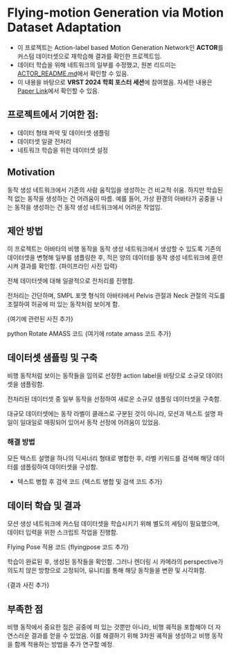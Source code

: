 # **Flying-motion Generation via Motion Dataset Adaptation**

- 이 프로젝트는 Action-label based Motion Generation Network인 **ACTOR**를 커스텀 데이터셋으로 재학습해 결과를 확인한 프로젝트임.
- 데이터 학습을 위해 네트워크의 일부를 수정했고, 원본 리드미는 [ACTOR_README.md](https://github.com/JuicyJeong/ACTOR_jw/ACTOR_README.md)에서 확인할 수 있음.
- 이 내용을 바탕으로 **VRST 2024 학회 포스터 세션**에 참여했음. 자세한 내용은 [Paper Link](https://dl.acm.org/doi/10.1145/3641825.3689507)에서 확인할 수 있음.

## 프로젝트에서 기여한 점:

- 데이터 형태 파악 및 데이터셋 샘플링
- 데이터셋 일괄 전처리
- 네트워크 학습을 위한 데이터셋 설정

## Motivation

동작 생성 네트워크에서 기존의 사람 움직임을 생성하는 건 비교적 쉬움. 하지만 학습된 적 없는 동작을 생성하는 건 어려움이 따름. 예를 들어, 가상 환경의 아바타가 공중을 나는 동작을 생성하는 건 동작 생성 네트워크에서 어려운 작업임.

## 제안 방법

이 프로젝트는 아바타의 비행 동작을 동작 생성 네트워크에서 생성할 수 있도록 기존의 데이터셋을 변형해 일부를 샘플링한 후, 적은 양의 데이터를 동작 생성 네트워크에 훈련시켜 결과를 확인함.
{파이프라인 사진 입력}

전체 데이터셋에 대해 일괄적으로 전처리를 진행함.

전처리는 간단하며, SMPL 포맷 형식의 아바타에서 Pelvis 관절과 Neck 관절의 각도를 조절하여 허공에 떠 있는 동작처럼 보이게 함.

{여기에 관련된 사진 추가}

python
Rotate AMASS 코드
{여기에 rotate amass 코드 추가}

## 데이터셋 샘플링 및 구축
비행 동작처럼 보이는 동작들을 임의로 선정한 action label을 바탕으로 소규모 데이터셋을 샘플링함.

전처리된 데이터셋 중 일부 동작을 선정하여 새로운 소규모 샘플링 데이터셋을 구축함.

대규모 데이터셋에는 동작 라벨이 클래스로 구분된 것이 아니라, 모션과 텍스트 설명 파일이 일대일로 매핑되어 있어서 동작 선정에 어려움이 있었음.


### 해결 방법
모든 텍스트 설명을 하나의 딕셔너리 형태로 병합한 후, 라벨 키워드를 검색해 해당 데이터를 샘플링하여 데이터셋을 구성함.

* 텍스트 병합 후 검색 코드
{텍스트 병합 및 검색 코드 추가}

## 데이터 학습 및 결과
모션 생성 네트워크에 커스텀 데이터셋을 학습시키기 위해 별도의 세팅이 필요했으며, 데이터 입력을 위한 스크립트 작업을 진행함.

Flying Pose 적용 코드
{flyingpose 코드 추가}


학습이 완료된 후, 생성된 동작들을 확인함. 그러나 렌더링 시 카메라의 perspective가 의도치 않은 방향으로 고정되어, 유니티를 통해 해당 동작들을 변환 및 시각화함.

{결과 사진 추가}

## 부족한 점
비행 동작에서 중요한 점은 공중에 떠 있는 것뿐만 아니라, 비행 궤적을 포함해야 더 자연스러운 결과를 얻을 수 있었음.
이를 해결하기 위해 3차원 궤적을 생성하고 비행 동작을 함께 적용하는 방법을 추가 연구할 예정.
